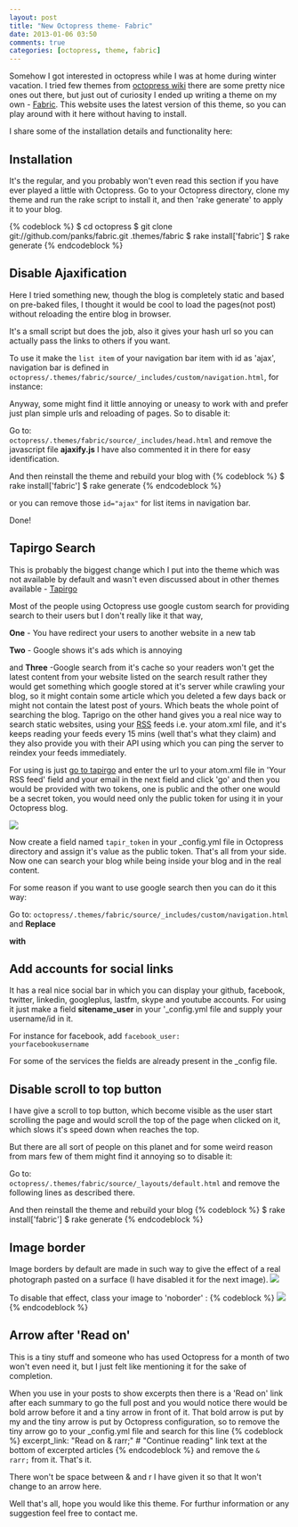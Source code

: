 ```yaml
---
layout: post
title: "New Octopress theme- Fabric"
date: 2013-01-06 03:50
comments: true
categories: [octopress, theme, fabric]
---
```

Somehow I got interested in octopress while I was at home during winter vacation. I tried few themes from <a href="https://github.com/imathis/octopress/wiki/3rd-Party-Octopress-Themes">octopress wiki</a> there are some pretty nice ones out there, but just out of curiosity I ended up writing a theme on my own - <a href="https://github.com/panks/fabric">Fabric</a>. This website uses the latest version of this theme, so you can play around with it here without having to install.

I share some of the installation details and functionality here:

<h2>Installation</h2>
It's the regular, and you probably won't even read this section if you have ever played a little with Octopress.
Go to your Octopress directory, clone my theme and run the rake script to install it, and then 'rake generate' to apply it to your blog.
<!-- more -->

{% codeblock %}
$ cd octopress
$ git clone git://github.com/panks/fabric.git .themes/fabric
$ rake install['fabric']
$ rake generate
{% endcodeblock %}

<h2>Disable Ajaxification</h2>
Here I tried something new, though the blog is completely static and based on pre-baked files, I thought it would be cool to load the pages(not post) without reloading the entire blog in browser.

It's a small script but does the job, also it gives your hash url so you can actually pass the links to others if you want. 

To use it make the <code>list item</code> of your navigation bar item  with id as 'ajax', navigation bar is defined in <code>octopress/.themes/fabric/source/_includes/custom/navigation.html</code>, for instance:
<script src="https://gist.github.com/4464452.js"></script>

Anyway, some might find it little annoying or uneasy to work with and prefer just plan simple urls and reloading of pages. So to disable it:

Go to: <code> octopress/.themes/fabric/source/_includes/head.html</code> and remove the javascript file <strong>ajaxify.js</strong> I have also commented it in there for easy identification.

And then reinstall the theme and rebuild your blog with
{% codeblock %}
$ rake install['fabric']
$ rake generate
{% endcodeblock %}

or you can remove those <code>id="ajax"</code> for list items in navigation bar.

Done!



<h2>Tapirgo Search</h2>

This is probably the biggest change which I put into the theme which was not available by default and wasn't even discussed about in other themes available - <a href="http://tapirgo.com/">Tapirgo</a>

Most of the people using Octopress use google custom search for providing search to their users but I don't really like it that way,

<strong>One</strong> - You have redirect your users to another website in a new tab

<strong>Two</strong> - Google shows it's ads which is annoying

and <strong>Three</strong> -Google search from it's cache so your readers won't get the latest content from your website listed on the search result rather they would get something which google stored at it's server while crawling your blog, so it might contain some article which you deleted a few days back or might not contain the latest post of yours. Which beats the whole point of searching the blog.
Taprigo on the other hand gives you a real nice way to search static websites, using your <a href="http://en.wikipedia.org/wiki/RSS">RSS</a> feeds i.e. your atom.xml file, and it's keeps reading your feeds every 15 mins (well that's what they claim) and they also provide you with their API using which you can ping the server to reindex your feeds immediately.

For using is just <a href="http://tapirgo.com/">go to tapirgo</a> and enter the url to your atom.xml file in 'Your RSS feed' field and your email in the next field and click 'go' and then you would be provided with two tokens, one is public and the other one would be a secret token, you would need only the public token for using it in your Octopress blog.

<img src="/images/posts/tapirgohome.png">

Now create a field named <code>tapir_token</code> in your _config.yml file in Octopress directory and assign it's value as the public token.
That's all from your side. Now one can search your blog while being inside your blog and in the real content.

For some reason if you want to use google search then you can do it this way:

Go to: <code>octopress/.themes/fabric/source/_includes/custom/navigation.html</code>
and <strong>Replace</strong>
<script src="https://gist.github.com/4464380.js"></script>

<strong>with</strong>

<script src="https://gist.github.com/4464423.js"></script>

<h2>Add accounts for social links</h2>
It has a real nice social bar in which you can display your github, facebook, twitter, linkedin, googleplus, lastfm, skype and youtube accounts.
For using it just make a field <strong>sitename_user</strong> in your '_config.yml file and supply your username/id in it.

For instance for facebook, add <code>facebook_user: yourfacebookusername</code>

For some of the services the fields are already present in the _config file.

<h2> Disable scroll to top button</h2>
I have give a scroll to top button, which become visible as the user start scrolling the page and would scroll the top of the page when clicked on it, which slows it's speed down when reaches the top.

But there are all sort of people on this planet and for some weird reason from mars few of them might find it annoying so to disable it:

Go to: <code> octopress/.themes/fabric/source/_layouts/default.html</code> and remove the following lines as described there.

And then reinstall the theme and rebuild your blog
{% codeblock %}
$ rake install['fabric']
$ rake generate
{% endcodeblock %}

<h2>Image border</h2>
Image borders by default are made in such way to give the effect of a real photograph pasted on a surface (I have disabled it for the next image).

<img class="noborder" src="/images/posts/imagewithborderex.png">

To disable that effect, class your image to 'noborder' :
{% codeblock %}
<img src="/image/location/filename.png" class="noborder">
{% endcodeblock %}


<h2>Arrow after 'Read on'</h2>
This is a tiny stuff and someone who has used Octopress for a month of two won't even need it, but I just felt like mentioning it for the sake of completion.

When you use <code><!--more--></code> in your posts to show excerpts then there is a 'Read on' link after each summary to go the full post and you would notice there would be bold arrow before it and a tiny arrow in front of it. That bold arrow is put by my and the tiny arrow is put by Octopress configuration, so to remove the tiny arrow go to your _config.yml file and search for this line
{% codeblock %}
excerpt_link: "Read on & rarr;"  # "Continue reading" link text at the bottom of excerpted articles
{% endcodeblock %}
and remove the <code>& rarr;</code> from it. That's it.

There won't be space between & and r I have given it so that It won't change to an arrow here.

Well that's all, hope you would like this theme. For furthur information or any suggestion feel free to contact me.

